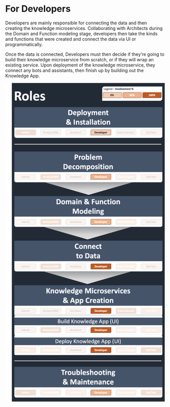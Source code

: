 # For Developers

Developers are mainly responsible for connecting the data and then creating the knowledge microservices. Collaborating with Architects during the Domain and Function modeling stage, developers then take the kinds and functions that were created and connect the data via UI or programmatically. 

Once the data is connected, Developers must then decide if they’re going to build their knowledge microservice from scratch, or if they will wrap an existing service. Upon deployment of the knowledge microservice, they connect any bots and assistants, then finish up by building out the Knowledge App.

![Developers](../../../.gitbook/assets/image%20%2834%29.png)

